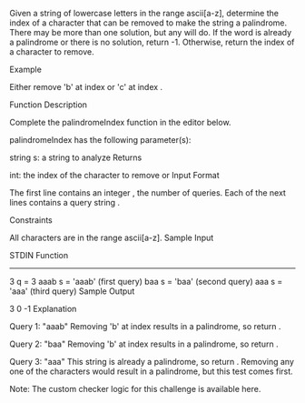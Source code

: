 Given a string of lowercase letters in the range ascii[a-z], determine the index of a character that can be removed to make the string a palindrome. There may be more than one solution, but any will do. If the word is already a palindrome or there is no solution, return -1. Otherwise, return the index of a character to remove.

Example

Either remove 'b' at index  or 'c' at index .

Function Description

Complete the palindromeIndex function in the editor below.

palindromeIndex has the following parameter(s):

string s: a string to analyze
Returns

int: the index of the character to remove or 
Input Format

The first line contains an integer , the number of queries.
Each of the next  lines contains a query string .

Constraints

All characters are in the range ascii[a-z].
Sample Input

STDIN   Function
-----   --------
3       q = 3
aaab    s = 'aaab' (first query)
baa     s = 'baa'  (second query)
aaa     s = 'aaa'  (third query)
Sample Output

3
0
-1
Explanation

Query 1: "aaab"
Removing 'b' at index  results in a palindrome, so return .

Query 2: "baa"
Removing 'b' at index  results in a palindrome, so return .

Query 3: "aaa"
This string is already a palindrome, so return . Removing any one of the characters would result in a palindrome, but this test comes first.

Note: The custom checker logic for this challenge is available here.